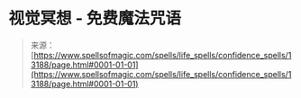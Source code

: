 <!--yml

category: 未分类

date: 2024-06-12 18:51:30

-->

# 视觉冥想 - 免费魔法咒语

> 来源：[https://www.spellsofmagic.com/spells/life_spells/confidence_spells/13188/page.html#0001-01-01](https://www.spellsofmagic.com/spells/life_spells/confidence_spells/13188/page.html#0001-01-01)
